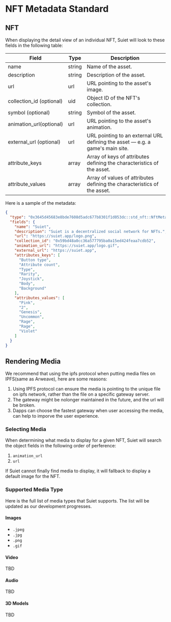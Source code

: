 # NFT Metadata Standard

## NFT

When displaying the detail view of an individual NFT, Suiet will look to these fields in the following table:

| Field                    | Type   | Description                                                                   |
| ------------------------ | ------ | ----------------------------------------------------------------------------- |
| name                     | string | Name of the asset.                                                            |
| description              | string | Description of the asset.                                                     |
| url                      | url    | URL pointing to the asset's image.                                            |
| collection_id (optional) | uid    | Object ID of the NFT's collection.                                            |
| symbol (optional)        | string | Symbol of the asset.                                                          |
| animation_url(optional)  | url    | URL pointing to the asset's animation.                                        |
| external_url (optional)  | url    | URL pointing to an external URL defining the asset — e.g. a game's main site. |
| attribute_keys           | array  | Array of keys of attributes defining the characteristics of the asset.        |
| attribute_values         | array  | Array of values of attributes defining the characteristics of the asset.      |

Here is a sample of the metadata:

```json
{
  "type": "0x3645d45683e8bde7608d5adc677b8301f1d053dc::std_nft::NftMeta",
  "fields": {
    "name": "Suiet",
    "description": "Suiet is a decentralized social network for NFTs.",
    "url": "https://suiet.app/logo.png",
    "collection_id": "0x59bd48a0cc36a577795ba0a15ed424feaa7cdb52",
    "animation_url": "https://suiet.app/logo.gif",
    "external_url": "https://suiet.app",
    "attributes_keys": [
      "Button type",
      "Attribute count",
      "Type",
      "Rarity",
      "Joystick",
      "Body",
      "Background"
    ],
    "attributes_values": [
      "Pink",
      "2",
      "Genesis",
      "Uncommon",
      "Rage",
      "Rage",
      "Violet"
    ]
  }
}
```

## Rendering Media

We recommend that using the ipfs protocol when putting media files on IPFS(same as Arweave), here are some reasons:

1. Using IPFS protocol can ensure the media is pointing to the unique file on ipfs network, rather than the file on a specific gateway server.
2. The gateway might be nolonger maintained in the future, and the url will be broken.
3. Dapps can choose the fastest gateway when user accessing the media, can help to imporve the user experience.

### Selecting Media

When determining what media to display for a given NFT, Suiet will search the object fields in the following order of perference:

1. `animation_url`
2. `url`

If Suiet cannot finally find media to display, it will fallback to display a default image for the NFT.

### Supported Media Type

Here is the full list of media types that Suiet supports. The list will be updated as our development progresses.

#### Images

- `.jpeg`
- `.jpg`
- `.png`
- `.gif`

#### Video

TBD

#### Audio

TBD

#### 3D Models

TBD
